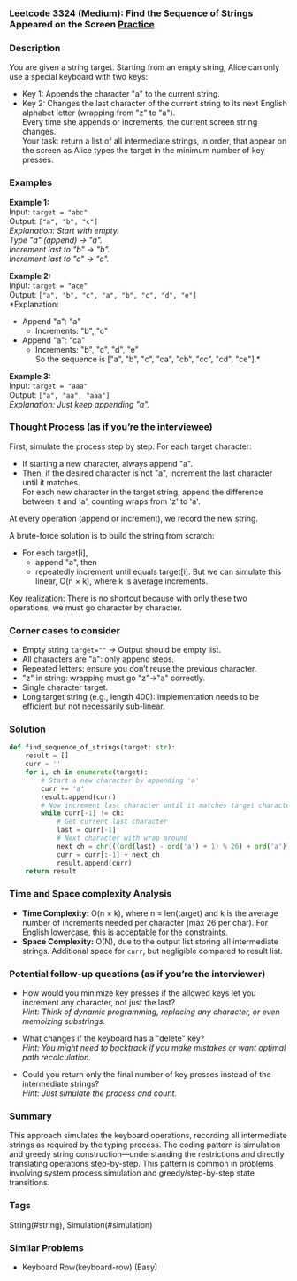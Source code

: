 ### Leetcode 3324 (Medium): Find the Sequence of Strings Appeared on the Screen [Practice](https://leetcode.com/problems/find-the-sequence-of-strings-appeared-on-the-screen)

### Description  
You are given a string target. Starting from an empty string, Alice can only use a special keyboard with two keys:
- Key 1: Appends the character "a" to the current string.
- Key 2: Changes the last character of the current string to its next English alphabet letter (wrapping from "z" to "a").  
Every time she appends or increments, the current screen string changes.  
Your task: return a list of all intermediate strings, in order, that appear on the screen as Alice types the target in the minimum number of key presses.

### Examples  

**Example 1:**  
Input: `target = "abc"`  
Output: `["a", "b", "c"]`  
*Explanation: Start with empty.  
Type "a" (append) → "a".  
Increment last to "b" → "b".  
Increment last to "c" → "c".*

**Example 2:**  
Input: `target = "ace"`  
Output: `["a", "b", "c", "a", "b", "c", "d", "e"]`  
*Explanation:  
- Append "a": "a"  
    - Increments: "b", "c"  
- Append "a": "ca"  
    - Increments: "b", "c", "d", "e"  
So the sequence is ["a", "b", "c", "ca", "cb", "cc", "cd", "ce"].*

**Example 3:**  
Input: `target = "aaa"`  
Output: `["a", "aa", "aaa"]`  
*Explanation: Just keep appending "a".*

### Thought Process (as if you’re the interviewee)  
First, simulate the process step by step. For each target character:
- If starting a new character, always append "a".
- Then, if the desired character is not "a", increment the last character until it matches.  
For each new character in the target string, append the difference between it and 'a', counting wraps from 'z' to 'a'.

At every operation (append or increment), we record the new string.

A brute-force solution is to build the string from scratch:  
- For each target[i],  
    - append "a", then  
    - repeatedly increment until equals target[i].
But we can simulate this linear, O(n × k), where k is average increments.

Key realization: There is no shortcut because with only these two operations, we must go character by character.

### Corner cases to consider  
- Empty string `target=""` → Output should be empty list.
- All characters are "a": only append steps.
- Repeated letters: ensure you don’t reuse the previous character.
- "z" in string: wrapping must go "z"→"a" correctly.
- Single character target.
- Long target string (e.g., length 400): implementation needs to be efficient but not necessarily sub-linear.

### Solution

```python
def find_sequence_of_strings(target: str):
    result = []
    curr = ''
    for i, ch in enumerate(target):
        # Start a new character by appending 'a'
        curr += 'a'
        result.append(curr)
        # Now increment last character until it matches target character
        while curr[-1] != ch:
            # Get current last character
            last = curr[-1]
            # Next character with wrap around
            next_ch = chr(((ord(last) - ord('a') + 1) % 26) + ord('a'))
            curr = curr[:-1] + next_ch
            result.append(curr)
    return result
```

### Time and Space complexity Analysis  

- **Time Complexity:** O(n × k), where n = len(target) and k is the average number of increments needed per character (max 26 per char). For English lowercase, this is acceptable for the constraints.
- **Space Complexity:** O(N), due to the output list storing all intermediate strings. Additional space for `curr`, but negligible compared to result list.

### Potential follow-up questions (as if you’re the interviewer)  

- How would you minimize key presses if the allowed keys let you increment any character, not just the last?  
  *Hint: Think of dynamic programming, replacing any character, or even memoizing substrings.*

- What changes if the keyboard has a "delete" key?  
  *Hint: You might need to backtrack if you make mistakes or want optimal path recalculation.*

- Could you return only the final number of key presses instead of the intermediate strings?  
  *Hint: Just simulate the process and count.*

### Summary
This approach simulates the keyboard operations, recording all intermediate strings as required by the typing process. The coding pattern is simulation and greedy string construction—understanding the restrictions and directly translating operations step-by-step. This pattern is common in problems involving system process simulation and greedy/step-by-step state transitions.

### Tags
String(#string), Simulation(#simulation)

### Similar Problems
- Keyboard Row(keyboard-row) (Easy)